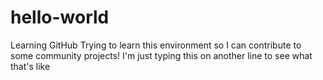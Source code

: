 # hello-world
Learning GitHub
Trying to learn this environment so I can contribute to some community projects!
I'm just typing this on another line to see what that's like
